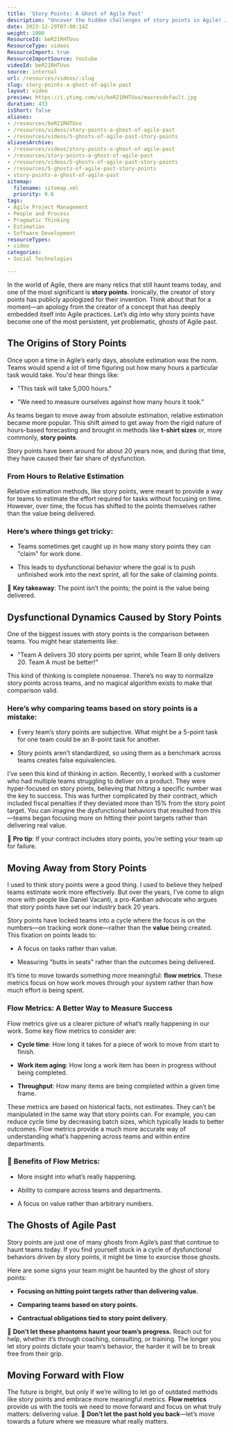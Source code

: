 ```yaml
---
title: 'Story Points: A Ghost of Agile Past'
description: "Uncover the hidden challenges of story points in Agile! Join Martin as he explores their pitfalls and advocates for a value-driven approach. \U0001F47B\U0001F680 #AgileChallenges"
date: 2023-12-29T07:00:14Z
weight: 1000
ResourceId: beR21RHTUvo
ResourceType: videos
ResourceImport: true
ResourceImportSource: Youtube
videoId: beR21RHTUvo
source: internal
url: /resources/videos/:slug
slug: story-points-a-ghost-of-agile-past
layout: video
preview: https://i.ytimg.com/vi/beR21RHTUvo/maxresdefault.jpg
duration: 433
isShort: false
aliases:
- /resources/beR21RHTUvo
- /resources/videos/story-points-a-ghost-of-agile-past
- /resources/videos/5-ghosts-of-agile-past-story-points
aliasesArchive:
- /resources/videos/story-points-a-ghost-of-agile-past
- /resources/story-points-a-ghost-of-agile-past
- /resources/videos/5-ghosts-of-agile-past-story-points
- /resources/5-ghosts-of-agile-past-story-points
- story-points-a-ghost-of-agile-past
sitemap:
  filename: sitemap.xml
  priority: 0.6
tags:
- Agile Project Management
- People and Process
- Pragmatic Thinking
- Estimation
- Software Development
resourceTypes:
- video
categories:
- Social Technologies

---
```

In the world of Agile, there are many relics that still haunt teams today, and one of the most significant is **story points**. Ironically, the creator of story points has publicly apologized for their invention. Think about that for a moment—an apology from the creator of a concept that has deeply embedded itself into Agile practices. Let’s dig into why story points have become one of the most persistent, yet problematic, ghosts of Agile past.

## **The Origins of Story Points**

Once upon a time in Agile’s early days, absolute estimation was the norm. Teams would spend a lot of time figuring out how many hours a particular task would take. You'd hear things like:

- "This task will take 5,000 hours."

- "We need to measure ourselves against how many hours it took."

As teams began to move away from absolute estimation, relative estimation became more popular. This shift aimed to get away from the rigid nature of hours-based forecasting and brought in methods like **t-shirt sizes** or, more commonly, **story points**.

Story points have been around for about 20 years now, and during that time, they have caused their fair share of dysfunction.

### **From Hours to Relative Estimation**

Relative estimation methods, like story points, were meant to provide a way for teams to estimate the effort required for tasks without focusing on time. However, over time, the focus has shifted to the points themselves rather than the value being delivered.

### **Here’s where things get tricky:**

- Teams sometimes get caught up in how many story points they can "claim" for work done.

- This leads to dysfunctional behavior where the goal is to push unfinished work into the next sprint, all for the sake of claiming points.

🎯 **Key takeaway**: The point isn’t the points; the point is the value being delivered.

## **Dysfunctional Dynamics Caused by Story Points**

One of the biggest issues with story points is the comparison between teams. You might hear statements like:

- "Team A delivers 30 story points per sprint, while Team B only delivers 20. Team A must be better!"

This kind of thinking is complete nonsense. There’s no way to normalize story points across teams, and no magical algorithm exists to make that comparison valid.

### **Here’s why comparing teams based on story points is a mistake:**

- Every team’s story points are subjective. What might be a 5-point task for one team could be an 8-point task for another.

- Story points aren’t standardized, so using them as a benchmark across teams creates false equivalencies.

I’ve seen this kind of thinking in action. Recently, I worked with a customer who had multiple teams struggling to deliver on a product. They were hyper-focused on story points, believing that hitting a specific number was the key to success. This was further complicated by their contract, which included fiscal penalties if they deviated more than 15% from the story point target. You can imagine the dysfunctional behaviors that resulted from this—teams began focusing more on hitting their point targets rather than delivering real value.

🚩 **Pro tip**: If your contract includes story points, you’re setting your team up for failure.

## **Moving Away from Story Points**

I used to think story points were a good thing. I used to believe they helped teams estimate work more effectively. But over the years, I’ve come to align more with people like Daniel Vacanti, a pro-Kanban advocate who argues that story points have set our industry back 20 years.

Story points have locked teams into a cycle where the focus is on the numbers—on tracking work done—rather than the **value** being created. This fixation on points leads to:

- A focus on tasks rather than value.

- Measuring "butts in seats" rather than the outcomes being delivered.

It’s time to move towards something more meaningful: **flow metrics**. These metrics focus on how work moves through your system rather than how much effort is being spent.

### **Flow Metrics: A Better Way to Measure Success**

Flow metrics give us a clearer picture of what’s really happening in our work. Some key flow metrics to consider are:

- **Cycle time**: How long it takes for a piece of work to move from start to finish.

- **Work item aging**: How long a work item has been in progress without being completed.

- **Throughput**: How many items are being completed within a given time frame.

These metrics are based on historical facts, not estimates. They can’t be manipulated in the same way that story points can. For example, you can reduce cycle time by decreasing batch sizes, which typically leads to better outcomes. Flow metrics provide a much more accurate way of understanding what’s happening across teams and within entire departments.

### 🚀 **Benefits of Flow Metrics**:

- More insight into what’s really happening.

- Ability to compare across teams and departments.

- A focus on value rather than arbitrary numbers.

## **The Ghosts of Agile Past**

Story points are just one of many ghosts from Agile’s past that continue to haunt teams today. If you find yourself stuck in a cycle of dysfunctional behaviors driven by story points, it might be time to exorcise those ghosts.

Here are some signs your team might be haunted by the ghost of story points:

- **Focusing on hitting point targets rather than delivering value.**

- **Comparing teams based on story points.**

- **Contractual obligations tied to story point delivery.**

👻 **Don’t let these phantoms haunt your team’s progress.** Reach out for help, whether it’s through coaching, consulting, or training. The longer you let story points dictate your team’s behavior, the harder it will be to break free from their grip.

## **Moving Forward with Flow**

The future is bright, but only if we’re willing to let go of outdated methods like story points and embrace more meaningful metrics. **Flow metrics** provide us with the tools we need to move forward and focus on what truly matters: delivering value. 💬 **Don’t let the past hold you back**—let’s move towards a future where we measure what really matters.
